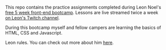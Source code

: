 This repo contains the practice assignments completed during Leon Noel's [free 5 week front-end bootcamp](https://leonnoel.com/blog/free-coding-bootcamp/). Lessons are live streamed twice a week [on Leon's Twitch channel](https://www.twitch.tv/learnwithleon).

During this bootcamp myself and fellow campers are learning the basics of HTML, CSS and Javascript.

Leon rules. You can check out more about him [here](https://leonnoel.com).